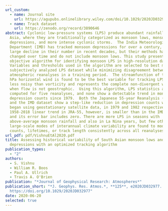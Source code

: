 ```yaml
---
url_custom:
  - name: Journal site
    url: https://agupubs.onlinelibrary.wiley.com/doi/10.1029/2020JD032977
  - name: Track dataset
    url: https://zenodo.org/record/3890646
abstract: Cyclonic low-pressure systems (LPS) produce abundant rainfall in South
  Asia, where they are traditionally categorized as monsoon lows, monsoon
  depressions, and more intense cyclonic storms.  The India Meteorological
  Department (IMD) has tracked monsoon depressions for over a century, finding a
  large decline in their number in recent decades, but their methods have
  changed over time and do not include monsoon lows. This study presents a fast,
  objective algorithm for identifying monsoon LPS in high-resolution datasets.
  Variables and thresholds used in the algorithm are selected to best match a
  subjectively analyzed LPS dataset while minimizing disagreement between four
  atmospheric reanalyses in a training period.  The streamfunction of the 850
  hPa horizontal wind is found to be the best variable for tracking LPS; it is
  less noisy than vorticity and represents the complete non-divergent wind, even
  when flow is not geostrophic.  Using this algorithm, LPS statistics are
  computed for five reanalyses, and none show a detectable trend in monsoon
  depression counts since 1979.  Both the Japanese 55-year Reanalysis (JRA-55)
  and the IMD dataset show a step-like reduction in depression counts when they
  began using geostationary satellite data, in 1979 and 1982 respectively; the
  1958-2018 linear trend in JRA-55, however, is smaller than in the IMD dataset
  and its error bar includes zero. There are more LPS in seasons with
  above-average monsoon rainfall and also in La Nina years, but few other
  large-scale modes of interannual climate variability are found to modulate LPS
  counts, lifetimes, or track length consistently across all reanalyses.
url_pdf: pdf/VishnuEtAl2020.pdf
title: Assessing historical variability of South Asian monsoon lows and
  depressions with an optimized tracking algorithm
publication_types:
  - "2"
authors:
  - S. Vishnu
  - William R. Boos
  - Paul A. Ullrich
  - Travis A. O'Brien
publication: "*Journal of Geophysical Research: Atmospheres*"
publication_short: "*J. Geophys. Res. Atmos.*, **125**, e2020JD032977.
  https://doi.org/10.1029/2020JD032977"
date: 2020-06-20
selected: true
---
```

